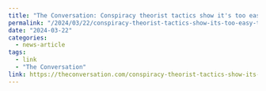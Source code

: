 ```yaml
---
title: "The Conversation: Conspiracy theorist tactics show it's too easy to get around Facebook's content policies"
permalink: "/2024/03/22/conspiracy-theorist-tactics-show-its-too-easy-to-get-around-facebooks-content-policies/"
date: "2024-03-22"
categories:
  - news-article
tags:
  - link
  - "The Conversation"
link: https://theconversation.com/conspiracy-theorist-tactics-show-its-too-easy-to-get-around-facebooks-content-policies-226118
---
```

